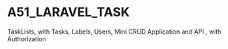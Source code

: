 # A51_LARAVEL_TASK
TaskLists, with Tasks, Labels, Users, Mini CRUD Application and API , with Authorization
